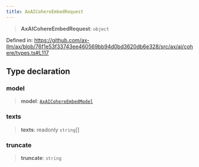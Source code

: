 ```yaml
---
title: AxAICohereEmbedRequest
---
```


> **AxAICohereEmbedRequest**: `object`

Defined in: https://github.com/ax-llm/ax/blob/76f1e53f33743ee460569bb94d0bd3620db6e328/src/ax/ai/cohere/types.ts#L117

## Type declaration

<a id="model"></a>

### model

> **model**: [`AxAICohereEmbedModel`](/api/#03-apidocs/enumerationaxaicohereembedmodel)

<a id="texts"></a>

### texts

> **texts**: readonly `string`[]

<a id="truncate"></a>

### truncate

> **truncate**: `string`
